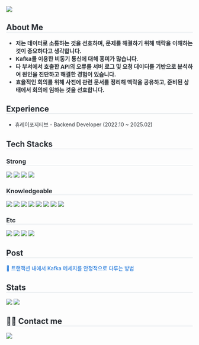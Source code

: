 <div align= "left">
    <img src="https://capsule-render.vercel.app/api?type=soft&color=0:364b7c,100:2053cb&height=120&text=DONGYEON's%20GITHUB&animation=&fontColor=ffffff&fontSize=50" />
    </div>
    <div style="text-align: left;"> 
    <h2 style="border-bottom: 1px solid #d8dee4; color: #282d33;"> About Me </h2>  
    <div style="font-weight: 700; font-size: 15px; text-align: left; color: #282d33;"> 
        <ul>
            <li>저는 데이터로 소통하는 것을 선호하며, 문제를 해결하기 위해 맥락을 이해하는 것이 중요하다고 생각합니다. </li>
            <li>Kafka를 이용한 비동기 통신에 대해 흥미가 많습니다. </li>
            <li>타 부서에서 호출한 API의 오류를 서버 로그 및 요청 데이터를 기반으로 분석하여 원인을 진단하고 해결한 경험이 있습니다.</li>
            <li>효율적인 회의를 위해 사전에 관련 문서를 정리해 맥락을 공유하고, 준비된 상태에서 회의에 임하는 것을 선호합니다.</li>
        </ul>
    </div>    
    </div>
    <div style="text-align: left;"> 
    <h2 style="border-bottom: 1px solid #d8dee4; color: #282d33;"> Experience </h2>  
    <ul style="font-size: 14px; color: #282d33; line-height: 1.6;">
        <li>휴레이포지티브 - Backend Developer (2022.10 ~ 2025.02)</li>
    </ul>
    </div>
    <div style="text-align: left;">
    <h2 style="border-bottom: 1px solid #d8dee4; color: #282d33;"> Tech Stacks </h2>
    <div style="margin: ; text-align: left;" "text-align: left;"> 
        <h3 style="border-bottom: 1px solid #d8dee4; color: #282d33;"> Strong </h3>  
        <img src="https://img.shields.io/badge/JAVA-5b3f38?style=flat-square&logo=Java&logoColor=white"/>
        <img src="https://img.shields.io/badge/SPRING-6DB33F?style=flat-square&logo=Spring&logoColor=white"/>
        <img src="https://img.shields.io/badge/JPA-007396?style=flat-square&logo=hibernate&logoColor=white"/>
        <img src="https://img.shields.io/badge/MYSQL-007396?style=flat-square&logo=MySQL&logoColor=white"/>
        <h3 style="border-bottom: 1px solid #d8dee4; color: #282d33;"> Knowledgeable </h3>  
        <img src="https://img.shields.io/badge/APACHE KAFKA-007396?style=flat-square&logo=apachekafka&logoColor=white"/>
        <img src="https://img.shields.io/badge/SPRING BATCH-6DB33F?style=flat-square&logo=Spring&logoColor=white"/>
        <img src="https://img.shields.io/badge/SPRING SECURITY-6DB33F?style=flat-square&logo=SpringSecurity&logoColor=white"/>
        <img src="https://img.shields.io/badge/OPEN FEIGN-779777?style=flat-square&logo=OpenFeign&logoColor=white"/>
        <img src="https://img.shields.io/badge/NEXUS-779777?style=flat-square&logo=Nexus&logoColor=white"/>
        <img src="https://img.shields.io/badge/DOCKER-2496ED?style=flat-square&logo=Docker&logoColor=white"/>
        <img src="https://img.shields.io/badge/JUNIT5-25A162?style=flat-square&logo=Junit5&logoColor=white"/>
        <img src="https://img.shields.io/badge/MOCKITO-25A162?style=flat-square&logo=Mockito&logoColor=white"/>
        <h3 style="border-bottom: 1px solid #d8dee4; color: #282d33;"> Etc </h3>  
        <img src="https://img.shields.io/badge/GIT-F05032?style=flat-square&logo=git&logoColor=white"/>
        <img src="https://img.shields.io/badge/GITHUB-181717?style=flat-square&logo=GitHub&logoColor=white"/>
        <img src="https://img.shields.io/badge/JIRA-007396?style=flat-square&logo=Jira&logoColor=white"/>
        <img src="https://img.shields.io/badge/CONFLUENCE-007396?style=flat-square&logo=Confluence&logoColor=white"/>
    </div>
    <div style="text-align: left;"> 
    <h2 style="border-bottom: 1px solid #d8dee4; color: #282d33;"> Post </h2>  
    <div style="margin-top: 10px;">
    <a href="https://wax-reply-491.notion.site/Kafka-1b00707797e880e0a181e971d09d70e2" 
       style="font-size: 14px; color: #0366d6; text-decoration: none;">
       📌 트랜잭션 내에서 Kafka 메세지를 안정적으로 다루는 방법
    </a>
    </div>
    <div style="text-align: left;"> 
    <h2 style="border-bottom: 1px solid #d8dee4; color: #282d33;"> Stats </h2> 
        <div style="text-align: left;">
        <img src="https://github-readme-stats.vercel.app/api/top-langs/?username=wkemrm&layout=compact&title_color=000000&text_color=000000"/> 
        <img src="http://mazassumnida.wtf/api/v2/generate_badge?boj=yhn8"/>
    </div> 
    <div style="text-align: left;">
        <h2 style="border-bottom: 1px solid #d8dee4; color: #282d33;"> 🧑‍💻 Contact me </h2>
    <div style="text-align: left;"> <a href=mailto:wkemrm@gmail.com> <img src="https://img.shields.io/badge/Gmail-EA4335?style=flat&logo=Gmail&logoColor=white&link=mailto:wkemrm@gmail.com"> </a>
          </div>  <br> 
    <div style="text-align: left;">  </div> 
    </div>
    </div>
    
